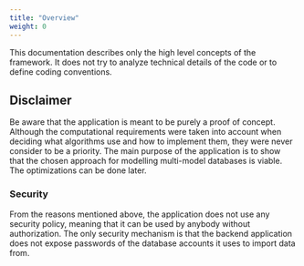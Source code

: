 ```yaml
---
title: "Overview"
weight: 0
---
```


This documentation describes only the high level concepts of the framework. It does not try to analyze technical details of the code or to define coding conventions.

## Disclaimer

Be aware that the application is meant to be purely a proof of concept. Although the computational requirements were taken into account when deciding what algorithms use and how to implement them, they were never consider to be a priority. The main purpose of the application is to show that the chosen approach for modelling multi-model databases is viable. The optimizations can be done later.

### Security

From the reasons mentioned above, the application does not use any security policy, meaning that it can be used by anybody without authorization. The only security mechanism is that the backend application does not expose passwords of the database accounts it uses to import data from.
